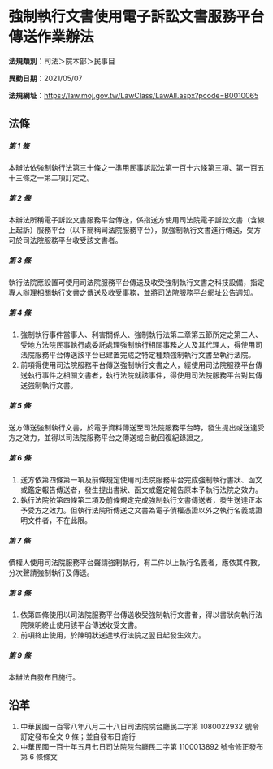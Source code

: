 # 強制執行文書使用電子訴訟文書服務平台傳送作業辦法



**法規類別**：司法＞院本部＞民事目

**異動日期**：2021/05/07  

**法規網址**：https://law.moj.gov.tw/LawClass/LawAll.aspx?pcode=B0010065



## 法條
##### 第 1 條
本辦法依強制執行法第三十條之一準用民事訴訟法第一百十六條第三項、第一百五十三條之一第二項訂定之。

##### 第 2 條
本辦法所稱電子訴訟文書服務平台傳送，係指送方使用司法院電子訴訟文書（含線上起訴）服務平台（以下簡稱司法院服務平台），就強制執行文書進行傳送，受方可於司法院服務平台收受該文書者。

##### 第 3 條
執行法院應設置可使用司法院服務平台傳送及收受強制執行文書之科技設備，指定專人辦理相關執行文書之傳送及收受事務，並將司法院服務平台網址公告週知。

##### 第 4 條
1. 強制執行事件當事人、利害關係人、強制執行法第二章第五節所定之第三人、受地方法院民事執行處委託處理強制執行相關事務之人及其代理人，得使用司法院服務平台傳送該平台已建置完成之特定種類強制執行文書至執行法院。
1. 前項得使用司法院服務平台傳送強制執行文書之人，經使用司法院服務平台傳送執行事件之相關文書者，執行法院就該事件，得使用司法院服務平台對其傳送強制執行文書。

##### 第 5 條
送方傳送強制執行文書，於電子資料傳送至司法院服務平台時，發生提出或送達受方之效力，並得以司法院服務平台之傳送或自動回復紀錄證之。

##### 第 6 條
1. 送方依第四條第一項及前條規定使用司法院服務平台完成強制執行書狀、函文或鑑定報告傳送者，發生提出書狀、函文或鑑定報告原本予執行法院之效力。
1. 執行法院依第四條第二項及前條規定完成強制執行文書傳送者，發生送達正本予受方之效力。但執行法院所傳送之文書為電子債權憑證以外之執行名義或證明文件者，不在此限。

##### 第 7 條
債權人使用司法院服務平台聲請強制執行，有二件以上執行名義者，應依其件數，分次聲請強制執行及傳送。

##### 第 8 條
1. 依第四條使用以司法院服務平台傳送收受強制執行文書者，得以書狀向執行法院陳明終止使用該平台傳送收受文書。
1. 前項終止使用，於陳明狀送達執行法院之翌日起發生效力。

##### 第 9 條
本辦法自發布日施行。

## 沿革
1. 中華民國一百零八年八月二十八日司法院院台廳民二字第 1080022932 號令訂定發布全文 9  條；並自發布日施行
1. 中華民國一百十年五月七日司法院院台廳民二字第 1100013892 號令修正發布第 6  條條文
